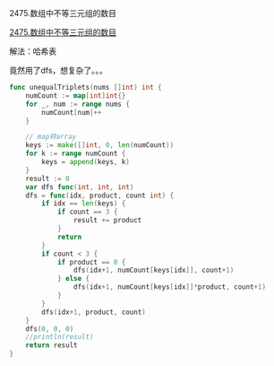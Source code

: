 2475.数组中不等三元组的数目

[2475.数组中不等三元组的数目](https://leetcode.cn/problems/number-of-unequal-triplets-in-array/)



解法：哈希表

竟然用了dfs，想复杂了。。。



```go
func unequalTriplets(nums []int) int {
	numCount := map[int]int{}
	for _, num := range nums {
		numCount[num]++
	}

	// map转array
	keys := make([]int, 0, len(numCount))
	for k := range numCount {
		keys = append(keys, k)
	}
	result := 0
	var dfs func(int, int, int)
	dfs = func(idx, product, count int) {
		if idx == len(keys) {
			if count == 3 {
				result += product
			}
			return
		}
		if count < 3 {
			if product == 0 {
				dfs(idx+1, numCount[keys[idx]], count+1)
			} else {
				dfs(idx+1, numCount[keys[idx]]*product, count+1)
			}
		}
		dfs(idx+1, product, count)
	}
	dfs(0, 0, 0)
	//println(result)
	return result
}
```
